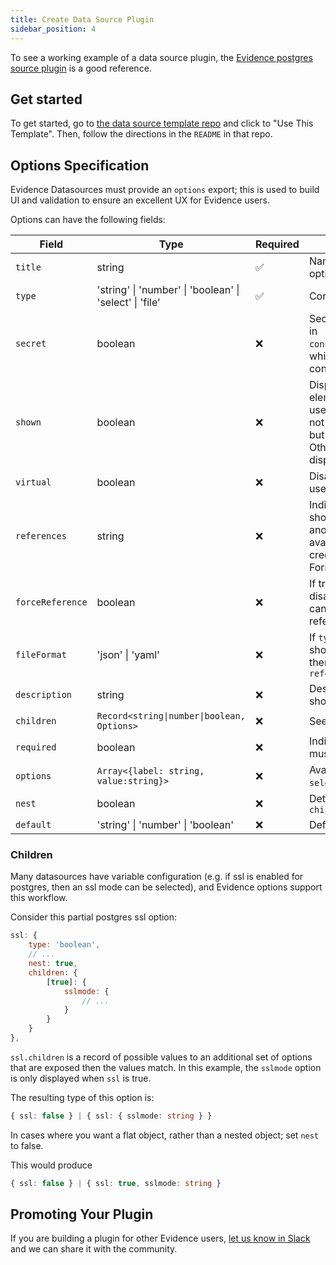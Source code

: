 ```yaml
---
title: Create Data Source Plugin
sidebar_position: 4
---
```


To see a working example of a data source plugin, the [Evidence postgres source plugin](https://github.com/evidence-dev/evidence/tree/main/packages/postgres) is a good
reference.

## Get started
To get started, go to [the data source template repo](https://github.com/evidence-dev/datasource-template) and click to "Use This Template". Then, follow the directions in the `README` in that repo.

## Options Specification

Evidence Datasources must provide an `options` export; this is used to
build UI and validation to ensure an excellent UX for Evidence users.

Options can have the following fields:

| Field            | Type                                                    | Required | Description                                                                                                                                                                                         |
|------------------|---------------------------------------------------------|----------|-----------------------------------------------------------------------------------------------------------------------------------------------------------------------------------------------------|
| `title`          | string                                                  | ✅        | Name or Title of the option                                                                                                                                                                         |
| `type`           | 'string' \| 'number' \| 'boolean' \| 'select' \| 'file' | ✅        | Control to show                                                                                                                                                                                     |
| `secret`         | boolean                                                 | ❌        | Secret values are placed in `connection.options.yaml`, which is not source controlled                                                                                                               |
| `shown`          | boolean                                                 | ❌        | Displays value in UI elements (e.g. for usernames, that should not be source controlled but are not "secret". Otherwise the field will display as ∙∙∙)                                                                                       |
| `virtual`        | boolean                                                 | ❌        | Disables saving a field, useful for credential files                                                                                                                                                |
| `references`     | string                                                  | ❌        | Indicates that the field should get its value from another field if it is available, useful for credential files. Formatted as a [json path](https://www.npmjs.com/package/@astronautlabs/jsonpath) |
| `forceReference` | boolean                                                 | ❌        | If true, the input is disabled and the value can only come from a reference                                                                                                                         |
| `fileFormat`     | 'json' \| 'yaml'                                        | ❌        | If `type` is `file`, set how it should be parsed. It will then be available to `references`                                                                                                         |
| `description`    | string                                                  | ❌        | Description of the option, shown as a hint in UI                                                                                                                                                    |
| `children`       | `Record<string\|number\|boolean, Options>`              | ❌        | See [children](#children)                                                                                                                                                                           |
| `required`       | boolean                                                 | ❌        | Indicates that the user must provide this option                                                                                                                                                    |
| `options`        | `Array<{label: string, value:string}>`                  | ❌        | Available options for `select` type                                                                                                                                                                 |
| `nest`           | boolean                                                 | ❌        | Determines behavior of `children`                                                                                                                                                                   |
| `default`        | 'string' \| 'number' \| 'boolean'                       | ❌        | Default Value                                                                                                                                                                                       |

### Children

Many datasources have variable configuration (e.g. if ssl is enabled for postgres, then an ssl mode can be selected), and Evidence
options support this workflow.

Consider this partial postgres ssl option:

```javascript
ssl: {
    type: 'boolean',
    // ...
    nest: true,
    children: {
        [true]: {
            sslmode: {
                // ...
            }
        }
    }
},
```

`ssl.children` is a record of possible values to an additional set of options that are exposed then the values match.
In this example, the `sslmode` option is only displayed when `ssl` is true.

The resulting type of this option is:
```typescript
{ ssl: false } | { ssl: { sslmode: string } }
```

In cases where you want a flat object, rather than a nested object; set `nest` to false.

This would produce

```typescript
{ ssl: false } | { ssl: true, sslmode: string }
```

## Promoting Your Plugin
If you are building a plugin for other Evidence users, [let us know in Slack](https://slack.evidence.dev) and we can share it with the community.